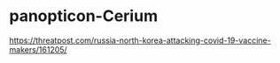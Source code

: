 # panopticon-Cerium

https://threatpost.com/russia-north-korea-attacking-covid-19-vaccine-makers/161205/
